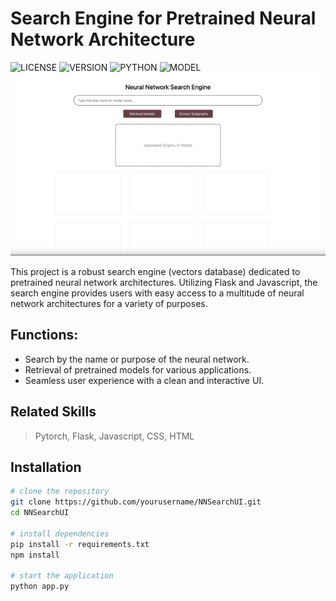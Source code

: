 # Search Engine for Pretrained Neural Network Architecture
![LICENSE](https://img.shields.io/github/license/TerryPei/NNSearchUI)
![VERSION](https://img.shields.io/badge/version-v1.01-blue)
![PYTHON](https://img.shields.io/badge/python-3.8-orange)
![MODEL](https://img.shields.io/badge/NNSearchUI-v1.01-red)
![search engine](/demos/demo1.gif)

This project is a robust search engine (vectors database) dedicated to pretrained neural network architectures. Utilizing Flask and Javascript, the search engine provides users with easy access to a multitude of neural network architectures for a variety of purposes.


## Functions:

- Search by the name or purpose of the neural network.
- Retrieval of pretrained models for various applications.
- Seamless user experience with a clean and interactive UI.

## Related Skills
> Pytorch, Flask, Javascript, CSS, HTML

## Installation

```bash
# clone the repository
git clone https://github.com/yourusername/NNSearchUI.git
cd NNSearchUI

# install dependencies
pip install -r requirements.txt
npm install

# start the application
python app.py

